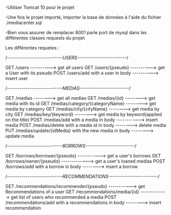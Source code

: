 -Utiliser Tomcat 10 pour le projet

-Une fois le projet importé, importer la base de données à l'aide du fichier ./mediacenter.sql

-Bien vous assurer de remplacer 8001 parle port de mysql dans les différentes classes requests du projet

Les différentes requetes :

/*---------------------------USERS------------------------*/

GET  /users                       ---------->  get all users
GET /users/{pseudo}               ---------->  get a User with its pseudo
POST /users/add with a user in body  ---------->  insert user

/*---------------------------MEDIAS------------------------*/

GET /medias       --------> get all medias
GET /medias/{id}  -------->  get media with its id
GET /medias/category/{categoryName}  -------->   get media by category 
GET /medias/city/{cityName}  -------->   get media by city 
GET /medias/key/{keyword}  -------->   get media by keyword(applied on the title)
POST /medias/add with a media in body  -----------> insert media
POST /medias/delete with a media id in body   -------->   delete media
PUT /medias/update/{idMedia} with the new media in body   -------->   update media

/*---------------------------BORROWS------------------------*/

GET /borrows/borrower/{pseudo}  ----------->  get a user's borrows
GET /borrows/owner/{pseudo}   ------------->  get a user's loaned medias 
POST /borrows/add with a borrow in body  --------> insert a borrow

/*---------------------------RECOMMENDATIONS------------------------*/

GET /recommendations/recommender/{pseudo} ----------->  get Recommendations of a user
GET /recommendations/media/{id}   ------------->  get list of users who recommended a media 
POST /recommendations/add with a recommendations in body  --------> insert recommendation


